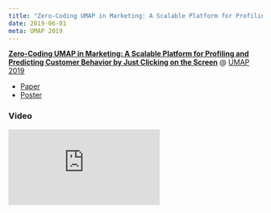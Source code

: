 ```yaml
---
title: "Zero-Coding UMAP in Marketing: A Scalable Platform for Profiling and Predicting Customer Behavior by Just Clicking on the Screen"
date: 2019-06-01
meta: UMAP 2019
---
```


<b><a href="https://dl.acm.org/citation.cfm?id=3324970" target="_blank" rel="noopener">Zero-Coding UMAP in Marketing: A Scalable Platform for Profiling and Predicting Customer Behavior by Just Clicking on the Screen</a></b> @ <a href="http://www.um.org/umap2019/"  target="_blank" rel="noopener">UMAP 2019</a>

- <a href="/docs/umap-2019-demo-paper.pdf">Paper</a>
- <a href="/docs/umap-2019-demo-poster.pdf">Poster</a>

### Video

<span class="iframe-container">
    <iframe src="https://www.youtube.com/embed/iwbqb5D2uPw" frameborder="0" allow="accelerometer; autoplay; encrypted-media; gyroscope; picture-in-picture" allowfullscreen></iframe>
</span>

